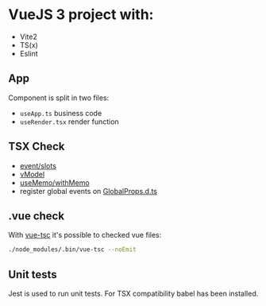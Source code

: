 # VueJS 3 project with:
- Vite2
- TS(x)
- Eslint


## App
Component is split in two files:
- `useApp.ts` business code
- `useRender.tsx` render function

## TSX Check
- [event/slots](./src/components/hello_world/)
- [vModel](./src/components/base_input/)
- [useMemo/withMemo](./src/components/DisplayMsgOnce.tsx)
- register global events on [GlobalProps.d.ts](/src/types/GlobalProps.d.ts)

## .vue check 
With [vue-tsc](https://github.com/johnsoncodehk/vue-tsc) it's possible to checked vue files:
```bash
./node_modules/.bin/vue-tsc --noEmit
```

## Unit tests
Jest is used to run unit tests. For TSX compatibility babel has been installed.

